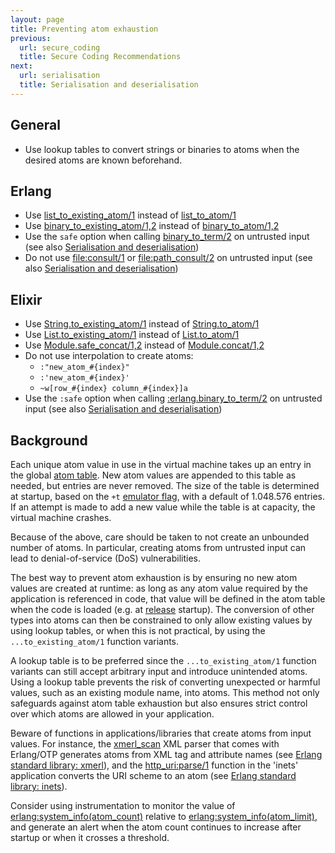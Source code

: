 ```yaml
---
layout: page
title: Preventing atom exhaustion
previous:
  url: secure_coding
  title: Secure Coding Recommendations
next:
  url: serialisation
  title: Serialisation and deserialisation
---
```


## General

* Use lookup tables to convert strings or binaries to atoms when the desired atoms are known beforehand.

## Erlang

* Use [list_to_existing_atom/1](https://erlang.org/doc/man/erlang.html#list_to_existing_atom-1) instead of [list_to_atom/1](https://erlang.org/doc/man/erlang.html#list_to_atom-1)
* Use [binary_to_existing_atom/1,2](https://erlang.org/doc/man/erlang.html#binary_to_existing_atom-2) instead of [binary_to_atom/1,2](https://erlang.org/doc/man/erlang.html#binary_to_atom-2)
* Use the `safe` option when calling [binary_to_term/2](https://erlang.org/doc/man/erlang.html#binary_to_term-2) on untrusted input (see also [Serialisation and deserialisation](serialisation))
* Do not use [file:consult/1](https://erlang.org/doc/man/file.html#consult-1) or [file:path_consult/2](https://erlang.org/doc/man/file.html#path_consult-2) on untrusted input (see also [Serialisation and deserialisation](serialisation))

## Elixir

* Use [String.to_existing_atom/1](https://hexdocs.pm/elixir/String.html#to_existing_atom/1) instead of [String.to_atom/1](https://hexdocs.pm/elixir/String.html#to_atom/1)
* Use [List.to_existing_atom/1](https://hexdocs.pm/elixir/List.html#to_existing_atom/1) instead of [List.to_atom/1](https://hexdocs.pm/elixir/List.html#to_atom/1)
* Use [Module.safe_concat/1,2](https://hexdocs.pm/elixir/Module.html#safe_concat/2) instead of [Module.concat/1,2](https://hexdocs.pm/elixir/Module.html#concat/2)
* Do not use interpolation to create atoms:
    * `:"new_atom_#{index}"`
    * `:'new_atom_#{index}'`
    * `~w[row_#{index} column_#{index}]a`
* Use the `:safe` option when calling [:erlang.binary_to_term/2](https://erlang.org/doc/man/erlang.html#binary_to_term-2) on untrusted input (see also [Serialisation and deserialisation](serialisation))

## Background

Each unique atom value in use in the virtual machine takes up an entry in the global [atom table](http://erlang.org/doc/efficiency_guide/advanced.html). New atom values are appended to this table as needed, but entries are never removed. The size of the table is determined at startup, based on the `+t` [emulator flag](https://erlang.org/doc/man/erl.html#emulator-flags), with a default of 1.048.576 entries. If an attempt is made to add a new value while the table is at capacity, the virtual machine crashes.

Because of the above, care should be taken to not create an unbounded number of atoms. In particular, creating atoms from untrusted input can lead to denial-of-service (DoS) vulnerabilities.

The best way to prevent atom exhaustion is by ensuring no new atom values are created at runtime: as long as any atom value required by the application is referenced in code, that value will be defined in the atom table when the code is loaded (e.g. at [release](releases) startup). The conversion of other types into atoms can then be constrained to only allow existing values by using lookup tables, or when this is not practical, by using the `...to_existing_atom/1` function variants.

A lookup table is to be preferred since the `...to_existing_atom/1` function variants can still accept arbitrary input and introduce unintended atoms. Using a lookup table prevents the risk of converting unexpected or harmful values, such as an existing module name, into atoms. This method not only safeguards against atom table exhaustion but also ensures strict control over which atoms are allowed in your application.

Beware of functions in applications/libraries that create atoms from input values. For instance, the [xmerl_scan](https://erlang.org/doc/man/xmerl_scan.html) XML parser that comes with Erlang/OTP generates atoms from XML tag and attribute names (see [Erlang standard library: xmerl](xmlerl)), and the [http_uri:parse/1](https://erlang.org/doc/man/http_uri.html#parse-1) function in the 'inets' application converts the URI scheme to an atom (see [Erlang standard library: inets](inets)).

Consider using instrumentation to monitor the value of [erlang:system_info(atom_count)](https://erlang.org/doc/man/erlang.html#system_info_atom_count) relative to [erlang:system_info(atom_limit)](https://erlang.org/doc/man/erlang.html#system_info_atom_limit), and generate an alert when the atom count continues to increase after startup or when it crosses a threshold.
